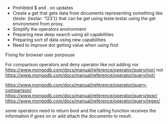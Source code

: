 - Prohibted $ and . on updates
- Create a get that gets data from documents representing something like {teste: {testar: '123'}} that can be get using
  teste.testar using the get environment from proxy.
- Simplify the operators environment
- Preparing new deep search using all capabilities
- Preparing sort of data using new capabilities
- Need to improve dot getting value when using find

Fixing for browser user porpouse

For comparison operators and deny operator like not
adding nor https://www.mongodb.com/docs/manual/reference/operator/query/nor/
not https://www.mongodb.com/docs/manual/reference/operator/query/not/

https://www.mongodb.com/docs/manual/reference/operator/query-comparison/
https://www.mongodb.com/docs/manual/reference/operator/query/expr/
https://www.mongodb.com/docs/manual/reference/operator/query/regex/

some operators need to return bool and the calling function receives the information if goes on or 
add attach the documento to result.

